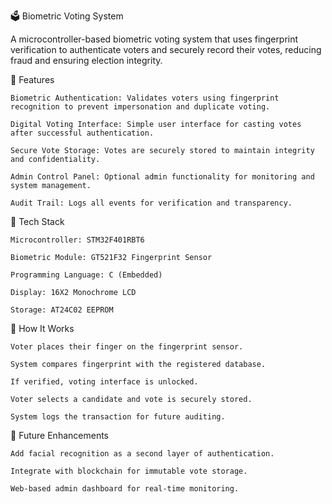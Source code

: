 🗳️ Biometric Voting System

A microcontroller-based biometric voting system that uses fingerprint verification to authenticate voters and securely record their votes, reducing fraud and ensuring election integrity.

🔐 Features
    
    Biometric Authentication: Validates voters using fingerprint recognition to prevent impersonation and duplicate voting.
    
    Digital Voting Interface: Simple user interface for casting votes after successful authentication.
    
    Secure Vote Storage: Votes are securely stored to maintain integrity and confidentiality.
    
    Admin Control Panel: Optional admin functionality for monitoring and system management.
    
    Audit Trail: Logs all events for verification and transparency.

🧰 Tech Stack
    
    Microcontroller: STM32F401RBT6 
    
    Biometric Module: GT521F32 Fingerprint Sensor
    
    Programming Language: C (Embedded)
    
    Display: 16X2 Monochrome LCD 
    
    Storage: AT24C02 EEPROM 

📌 How It Works
    
    Voter places their finger on the fingerprint sensor.
    
    System compares fingerprint with the registered database.
    
    If verified, voting interface is unlocked.
    
    Voter selects a candidate and vote is securely stored.
    
    System logs the transaction for future auditing.

🚀 Future Enhancements
   
    Add facial recognition as a second layer of authentication.
    
    Integrate with blockchain for immutable vote storage.
    
    Web-based admin dashboard for real-time monitoring.
